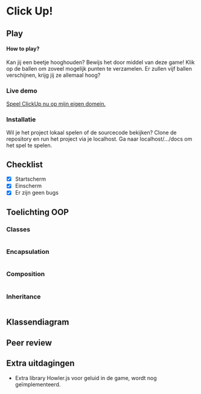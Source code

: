 # Click Up!


## Play
#### How to play?
Kan jij een beetje hooghouden? Bewijs het door middel van deze game! Klik op de ballen om zoveel mogelijk punten te verzamelen. Er zullen vijf ballen verschijnen, krijg jij ze allemaal hoog?

### Live demo
[Speel ClickUp nu op mijn eigen domein.](http://www.ikbenfrank.ml/ClickUp)

### Installatie
Wil je het project lokaal spelen of de sourcecode bekijken? Clone de repository en run het project via je localhost. Ga naar localhost/.../docs om het spel te spelen.

## Checklist
- [x] Startscherm
- [x] Einscherm
- [x] Er zijn geen bugs

## Toelichting OOP

### Classes


```
```

### Encapsulation


```
```
### Composition


```
```


### Inheritance


```

```

## Klassendiagram


## Peer review


## Extra uitdagingen
- Extra library Howler.js voor geluid in de game, wordt nog geïmplementeerd.